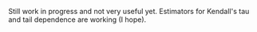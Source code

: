 Still work in progress and not very useful yet. Estimators for Kendall's tau and tail dependence are working (I hope).
